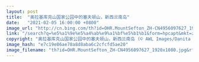 ```yaml
---
layout: post
title:  "奥拉基库克山国家公园中的塞夫顿山，新西兰南岛"
date:   "2021-02-05 16:00:00 +0800"
image_url: "http://cn.bing.com/th?id=OHR.MountSefton_ZH-CN4956097627_1920x1080.jpg&rf=LaDigue_1920x1080.jpg&pid=hp"
link: "/search?q=%e5%a1%9e%e5%a4%ab%e9%a1%bf%e5%b1%b1&form=hpcapt&mkt=zh-cn"
copyright: "奥拉基库克山国家公园中的塞夫顿山，新西兰南岛 (© AWL Images/Danita Delimont)"
image_hash: "e7c19e86ae78a8d8aba6c2cfcfd5ae20"
image_filename: "th?id=OHR.MountSefton_ZH-CN4956097627_1920x1080.jpg&rf=LaDigue_1920x1080.jpg&pid=hp"
---
```

